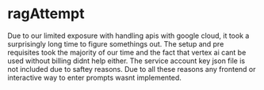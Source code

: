 # ragAttempt



Due to our limited exposure with handling apis with google cloud, it took a surprisingly long time to figure somethings out. The setup and pre requisites took the majority of our time and the fact that vertex ai cant be used without billing didnt help either. The service account key json file is not included due to saftey reasons. Due to all these reasons any frontend or interactive way to enter prompts wasnt implemented. 

